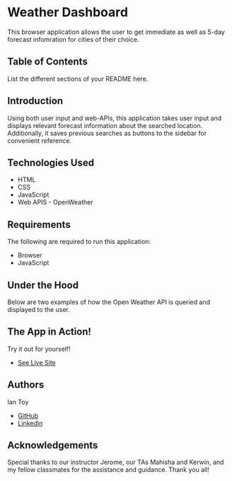 # Weather Dashboard
This browser application allows the user to get immediate as well as 5-day forecast infomration for cities of their choice.

## Table of Contents
List the different sections of your README here.

## Introduction
Using both user input and web-APIs, this application takes user input and displays relevant forecast information about the searched location. Additionally, it saves previous searches as buttons to the sidebar for convenient reference.

## Technologies Used
* HTML
* CSS
* JavaScript
* Web APIS - OpenWeather

## Requirements
The following are required to run this application:
* Browser
* JavaScript

## Under the Hood
Below are two examples of how the Open Weather API is queried and displayed to the user.



## The App in Action!
Try it out for yourself!
* [See Live Site](https://ietoy.github.io/Weather-Dashboard/)

## Authors
Ian Toy
* [GitHub](https://github.com/ietoy)
* [LinkedIn](https://www.linkedin.com/in/ian-toy-265077196/)

## Acknowledgements
Special thanks to our instructor Jerome, our TAs Mahisha and Kerwin, and my fellow classmates for the assistance and guidance. Thank you all!